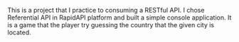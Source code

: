 This is a project that I practice to consuming a RESTful API. I chose Referential API in RapidAPI platform and built a simple console application. 
It is a game that the player try guessing the country that the given city is located.
